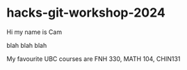 # hacks-git-workshop-2024

Hi my name is Cam

blah blah blah

My favourite UBC courses are FNH 330, MATH 104, CHIN131

